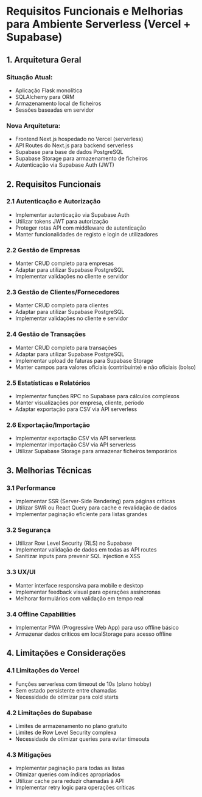 # Requisitos Funcionais e Melhorias para Ambiente Serverless (Vercel + Supabase)

## 1. Arquitetura Geral

### Situação Atual:
- Aplicação Flask monolítica
- SQLAlchemy para ORM
- Armazenamento local de ficheiros
- Sessões baseadas em servidor

### Nova Arquitetura:
- Frontend Next.js hospedado no Vercel (serverless)
- API Routes do Next.js para backend serverless
- Supabase para base de dados PostgreSQL
- Supabase Storage para armazenamento de ficheiros
- Autenticação via Supabase Auth (JWT)

## 2. Requisitos Funcionais

### 2.1 Autenticação e Autorização
- Implementar autenticação via Supabase Auth
- Utilizar tokens JWT para autorização
- Proteger rotas API com middleware de autenticação
- Manter funcionalidades de registo e login de utilizadores

### 2.2 Gestão de Empresas
- Manter CRUD completo para empresas
- Adaptar para utilizar Supabase PostgreSQL
- Implementar validações no cliente e servidor

### 2.3 Gestão de Clientes/Fornecedores
- Manter CRUD completo para clientes
- Adaptar para utilizar Supabase PostgreSQL
- Implementar validações no cliente e servidor

### 2.4 Gestão de Transações
- Manter CRUD completo para transações
- Adaptar para utilizar Supabase PostgreSQL
- Implementar upload de faturas para Supabase Storage
- Manter campos para valores oficiais (contribuinte) e não oficiais (bolso)

### 2.5 Estatísticas e Relatórios
- Implementar funções RPC no Supabase para cálculos complexos
- Manter visualizações por empresa, cliente, período
- Adaptar exportação para CSV via API serverless

### 2.6 Exportação/Importação
- Implementar exportação CSV via API serverless
- Implementar importação CSV via API serverless
- Utilizar Supabase Storage para armazenar ficheiros temporários

## 3. Melhorias Técnicas

### 3.1 Performance
- Implementar SSR (Server-Side Rendering) para páginas críticas
- Utilizar SWR ou React Query para cache e revalidação de dados
- Implementar paginação eficiente para listas grandes

### 3.2 Segurança
- Utilizar Row Level Security (RLS) no Supabase
- Implementar validação de dados em todas as API routes
- Sanitizar inputs para prevenir SQL injection e XSS

### 3.3 UX/UI
- Manter interface responsiva para mobile e desktop
- Implementar feedback visual para operações assíncronas
- Melhorar formulários com validação em tempo real

### 3.4 Offline Capabilities
- Implementar PWA (Progressive Web App) para uso offline básico
- Armazenar dados críticos em localStorage para acesso offline

## 4. Limitações e Considerações

### 4.1 Limitações do Vercel
- Funções serverless com timeout de 10s (plano hobby)
- Sem estado persistente entre chamadas
- Necessidade de otimizar para cold starts

### 4.2 Limitações do Supabase
- Limites de armazenamento no plano gratuito
- Limites de Row Level Security complexa
- Necessidade de otimizar queries para evitar timeouts

### 4.3 Mitigações
- Implementar paginação para todas as listas
- Otimizar queries com índices apropriados
- Utilizar cache para reduzir chamadas à API
- Implementar retry logic para operações críticas
